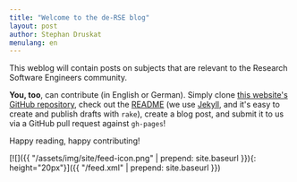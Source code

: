 ```yaml
---
title: "Welcome to the de-RSE blog"
layout: post
author: Stephan Druskat
menulang: en
---
```


This weblog will contain posts on subjects that are relevant to the Research Software Engineers community.

**You, too**, can contribute (in English or German). Simply clone [this website's GitHub repository](https://github.com/DE-RSE/www), check out the [README](https://github.com/DE-RSE/www/blob/master/README.md) (we use [Jekyll](https://jekyllrb.com/), and it's easy to create and publish drafts with `rake`), create a blog post, and submit it to us via a GitHub pull request against `gh-pages`!

Happy reading, happy contributing!

[![]({{ "/assets/img/site/feed-icon.png" | prepend: site.baseurl }}){: height="20px"}]({{ "/feed.xml" | prepend: site.baseurl }})
